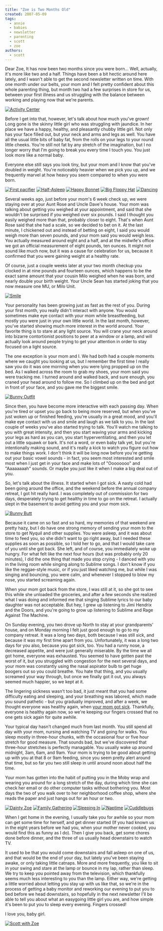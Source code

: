 ```yaml
---
title: "Zoe is Two Months Old"
created: 2007-05-09
tags:
  - annie
  - babies
  - newsletter
  - parenting
  - scott
  - zoe
authors:
  - scott
---
```


Dear Zoe, It has now been two months since you were born... Well, actually, it's more like two and a half. Things have been a bit hectic around here lately, and I wasn't able to get the second newsletter written on time. With one month under our belts, your mom and I felt pretty confident about this whole parenting thing, but month two had a few surprises in store for us, between your first illness and us struggling with the balance between working and playing now that we're parents.

[![Activity Center](/images/472126047_0fd5a28fd8.jpg)](http://www.flickr.com/photos/spaceninja/472126047/)

Before I get into that, however, let's talk about how much you've grown! Long gone is the skinny little girl who was struggling with jaundice. In her place we have a happy, healthy, and pleasantly chubby little girl. Not only has your face filled out, but your neck and arms and legs as well. You have all the usual little bits of baby fat, from the rolls on your legs to your round little cheeks. You're still not fat by any stretch of the imagination, but I no longer worry that I'm going to break you every time I touch you. You just look more like a normal baby.

Everyone else still says you look tiny, but your mom and I know that you've doubled in weight. You're noticeably heavier when we pick you up, and we frequently marvel at how heavy you seem compared to when you were born.

[![First pacifier](/images/437130241_5734db58b0_s.jpg)](http://www.flickr.com/photos/spaceninja/437130241/) [![Half-Asleep](/images/442194396_50b3c0edd7_s.jpg)](http://www.flickr.com/photos/spaceninja/442194396/) [![Happy Bonnet](/images/458976764_e6f47604fe_s.jpg)](http://www.flickr.com/photos/spaceninja/458976764/) [![Big Floppy Hat](/images/448935716_a07e3d6e60_s.jpg)](http://www.flickr.com/photos/spaceninja/448935716/) [![Dancing](/images/472129617_6702b63c6a_s.jpg)](http://www.flickr.com/photos/spaceninja/472129617/)

Several weeks ago, just before your mom's 6 week check up, we were staying over at your Aunt Rose and Uncle Dave's house. Your mom was talking about getting you weighed at your appointment, and said that she wouldn't be surprised if you weighed over six pounds. I said I thought you easily weighed more than that, probably closer to eight. That's when Aunt Rose said that she had a scale, so we decided to bet on it. At the last minute, I chickened out and instead of betting on eight, I said you would weigh more than seven pounds, and your mom said you would weigh less. You actually measured around eight and a half, and at the midwife's office we got an official measurement of eight pounds, ten ounces. It might not sound like much now, but it was a cause for celebration for us, because it confirmed that you were gaining weight at a healthy rate.

Of course, just a couple weeks later at your two month checkup you clocked in at nine pounds and fourteen ounces, which happens to be the exact same amount that your cousin Milo weighed when he was born, and nearly double your birth weight. Your Uncle Sean has started joking that you now measure one MU, or Milo Unit.

[![Smile](/images/472126505_ec763fe8d3.jpg)](http://www.flickr.com/photos/spaceninja/472126505/)

Your personality has been growing just as fast as the rest of you. During your first month, you really didn't interact with anyone. You would sometimes make eye contact with your mom while breastfeeding, but mostly you were just in your own little world. In the last month, however, you've started showing much more interest in the world around. Your favorite thing is to stare at any light source. You will crane your neck around into bizarre contortionist positions to peer at a window or a lamp, and will actually look around people trying to get your attention in order to stay focused on a light source.

The one exception is your mom and I. We had both had a couple moments where we caught you looking at us, but I remember the first time I really saw you do it was one morning when you were lying propped up on the bed. As I walked across the room to grab my shoes, your mom said you were tracking me. I turned around and walked back, and sure enough, you craned your head around to follow me. So I climbed up on the bed and got in front of your face, and you gave me the biggest smile.

[![Bunny Outfit](/images/472127315_2e206e7847.jpg)](http://www.flickr.com/photos/spaceninja/472127315/)

Since then, you have become more interactive with each passing day. When you're tired or upset you go back to being more reserved, but when you've just woken up or finished feeding, you're usually in a great mood, and you'll make eye contact with us and smile and laugh as we talk to you. In the last couple of weeks you've also started trying to talk. You'll watch me talking to you with great intensity, and then you start waving your arms and kicking your legs as hard as you can, you start hyperventilating, and then you let out a little squawk or bark. It's not a word, or even baby talk yet, but you're intentionally making sound, and it's really a kick to watch you figure out how to make things work. I don't think it will be long now before you're getting out your basic vowel sounds - in fact, you seem most interested and smile most when I just get in your face and make lots of "Oooooooo" and "Aaaaaaaah" sounds. Or maybe you just like it when I make a big deal out of you.

So, let's talk about the illness. It started when I got sick. A nasty cold had been going around the office, and the weekend before the annual company retreat, I got hit really hard. I was completely out of commission for two days, desperately trying to get healthy in time to go on the retreat. I actually slept in the basement to avoid getting you and your mom sick.

[![Bunny Butt](/images/472127533_fdfba03f6e.jpg)](http://www.flickr.com/photos/spaceninja/472127533/)

Because it came on so fast and so hard, my memories of that weekend are pretty hazy, but I do have one strong memory of sending your mom to the store to get Nyquil and other supplies. You were asleep, and it was about time to feed you, so she didn't want to go right away, but I needed these supplies as soon as possible, so I told her to go, and that I would take care of you until she got back. She left, and of course, you immediately woke up hungry. For what felt like the next four hours (but was probably only 20 minutes), I did the one thing that made you stop crying - I danced with you in the living room while singing along to Sublime songs. I don't know if you like the reggae-style music, or if you just liked watching me, but while I was singing and bouncing, you were calm, and whenever I stopped to blow my nose, you started screaming again.

When your mom got back from the store, I was still at it, so she got to see this while she unloaded the groceries, and after a few seconds she realized what I was doing and informed me that singing Sublime lyrics to our baby daughter was not acceptable. But hey, I grew up listening to Jimi Hendrix and the Doors, and you're going to grow up listening to Sublime and Rage Against The Machine.

On Sunday evening, you two drove up North to stay at your grandparents' house, and on Monday morning I felt just good enough to go to my company retreat. It was a long two days, both because I was still sick, and because it was my first time apart from you. Unfortunately, it was a long two days for you also, because you got sick, too. You had a runny nose, a decreased appetite, and were just generally miserable. By the time we all got home, everyone was exhausted. You seemed to have gotten past the worst of it, but you struggled with congestion for the next several days, and your mom was constantly using the nasal aspirator bulb to get huge boogers out so you could breathe. You hate that thing, and you usually screamed your way through, but once we finally got it out, you always seemed much happier, so we kept at it.

The lingering sickness wasn't too bad, it just meant that you had some difficulty eating and sleeping, and your breathing was labored, which made you sound pathetic - but you gradually improved, and after a week, we thought everyone was healthy again, when [your mom got sick](/everybody-pukes/). Thankfully, everyone is healthy again now, so we're keeping our fingers crossed that no one gets sick again for quite awhile.

Your typical day hasn't changed much from last month. You still spend all day with your mom, nursing and watching TV and going for walks. You sleep mostly in three-hour chunks, with the occasional four or five hour stretch for good measure. That sounds bad, but we've discovered that three-hour stretches is perfectly managable. You usually wake up around midnight, 3am, 6am, and 9am. Your mom is trying to be good about getting up with you at that 8 or 9am feeding, since you seem pretty alert around that time, but so far you two still sleep in until around noon about half the time.

Your mom has gotten into the habit of putting you in the Moby wrap and wearing you around for a long stretch of the day, during which time she can check her email or do other computer tasks without bothering you. Most days the two of you walk over to her neighborhood coffee shop, where she reads the paper and just hangs out for an hour or two.

[![Dainty Zoe](/images/448353789_1c0587bc77_s.jpg)](http://www.flickr.com/photos/spaceninja/448353789/) [![Family Gathering](/images/448344516_b635e0b829_s.jpg)](http://www.flickr.com/photos/spaceninja/448344516/) [![Sleeping In](/images/458885218_af2c7ca653_s.jpg)](http://www.flickr.com/photos/spaceninja/458885218/) [![Naptime](/images/442808925_8941c1eed7_s.jpg)](http://www.flickr.com/photos/spaceninja/442808925/) [![Cuddlebugs](/images/467987703_45597f382c_s.jpg)](http://www.flickr.com/photos/spaceninja/467987703/)

When I get home in the evening, I usually take you for awhile so your mom can get some time for herself, and get dinner started (If you had known us in the eight years before we had you, when your mother never cooked, you would find this as funny as I do). Then I give you back, get some chores done before dinner, and the three of us usually head downstairs to watch TV.

It used to be that you would come downstairs and fall asleep on one of us, and that would be the end of your day, but lately you've been staying awake, or only taking little catnaps. More and more frequently, you like to sit in your swing and stare at the lamp or bounce in my lap, rather than sleep. We try to keep you pointed away from the television, which thankfully seems much less interesting to you than the lamp. Either way, we're getting a little worried about letting you stay up with us like that, so we're in the process of getting a baby monitor and reworking our evening to put you to bed before we head downstairs, so hopefully in the next newsletter I'll be able to tell you about what an easygoing little girl you are, and how simple it's been to put you to sleep every evening. Fingers crossed!

I love you, baby girl.

[![Scott with Zoe](/images/472130707_be3f1c9981.jpg)](http://www.flickr.com/photos/spaceninja/472130707/)
